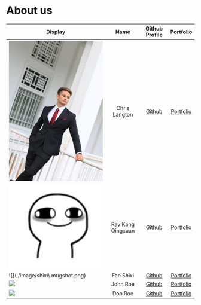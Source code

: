 # About us

Display | Name | Github Profile | Portfolio 
--------|:----:|:--------------:|:---------:
![](./image/formal_me.JPG) | Chris Langton | [Github](https://github.com/) | [Portfolio](docs/team/johndoe.md)
![](./image/stresse.png) | Ray Kang Qingxuan | [Github](https://github.com/Rrraaaeee) | [Portfolio](docs/team/johndoe.md)
![](./image/shixi\ mugshot.png) | Fan Shixi | [Github](https://github.com/fansxx) | [Portfolio](docs/team/johndoe.md)
![](https://via.placeholder.com/100.png?text=Photo) | John Roe | [Github](https://github.com/) | [Portfolio](docs/team/johndoe.md)
![](https://via.placeholder.com/100.png?text=Photo) | Don Roe | [Github](https://github.com/) | [Portfolio](docs/team/johndoe.md)
